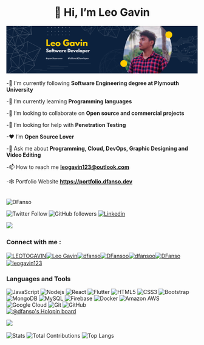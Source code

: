 <h1 align="center">👋 Hi, I’m Leo Gavin</h1>

![Banner](https://github.com/DFanso/DFanso/blob/main/BannerNew.png)


-🔭 I'm currently following **Software Engineering degree at Plymouth University**

-🌱 I’m currently learning **Programming languages**

-👯 I’m looking to collaborate on **Open source and commercial projects**

-🤝 I’m looking for help with **Penetration Testing**

-❤ I’m **Open Source Lover**

-💬 Ask me about **Programming, Cloud, DevOps, Graphic Designing and Video Editing**

-📫 How to reach me **leogavin123@outlook.com**

-🕸️ Portfolio Website **https://portfolio.dfanso.dev**
  </br>
  </br>
  <p align="left"> <img src="https://komarev.com/ghpvc/?username=DFanso&color=brightgreen" alt="DFanso" /> </p>
  
![Twitter Follow](https://img.shields.io/twitter/follow/dfansoo)
![GitHub followers](https://img.shields.io/github/followers/DFanso?logo=GitHub&style=for-the-badge)
[![Linkedin](https://img.shields.io/badge/-CONNECT-blue?style=for-the-badge&logo=Linkedin&link=https://www.linkedin.com/in/leo-gavin-8841ba18b/)](https://www.linkedin.com/in/leo-gavin-8841ba18b/)

<a href="https://www.youtube.com/watch?v=dQw4w9WgXcQ"><img src="https://user-images.githubusercontent.com/73097560/115834477-dbab4500-a447-11eb-908a-139a6edaec5c.gif"></a>

### Connect with me :

<a href="https://twitter.com/LEOTOGAVIN" target="blank"><img align="center" src="https://raw.githubusercontent.com/rahuldkjain/github-profile-readme-generator/master/src/images/icons/Social/twitter.svg" alt="LEOTOGAVIN" height="30" width="40" /></a><a href="https://www.linkedin.com/in/leo-gavin-8841ba18b/" target="blank"><img align="center" src="https://raw.githubusercontent.com/rahuldkjain/github-profile-readme-generator/master/src/images/icons/Social/linked-in-alt.svg" alt="Leo Gavin" height="30" width="40" /></a><a href="https://stackoverflow.com/users/14575719/dfanso" target="blank"><img align="center" src="https://raw.githubusercontent.com/rahuldkjain/github-profile-readme-generator/master/src/images/icons/Social/stack-overflow.svg" alt="dfanso" height="30" width="40" /></a><a href="https://www.facebook.com/DFansoo/" target="blank"><img align="center" src="https://raw.githubusercontent.com/rahuldkjain/github-profile-readme-generator/master/src/images/icons/Social/facebook.svg" alt="DFansoo" height="30" width="40" /></a><a href="https://www.instagram.com/dfansoo/" target="blank"><img align="center" src="https://raw.githubusercontent.com/rahuldkjain/github-profile-readme-generator/master/src/images/icons/Social/instagram.svg" alt="dfansoo" height="30" width="40" /></a><a href="https://medium.com/@DFanso" target="blank"><img align="center" src="https://raw.githubusercontent.com/rahuldkjain/github-profile-readme-generator/master/src/images/icons/Social/medium.svg" alt="DFanso" height="30" width="40" /></a><a href="https://www.hackerrank.com/leogavin123" target="blank"><img align="center" src="https://raw.githubusercontent.com/rahuldkjain/github-profile-readme-generator/master/src/images/icons/Social/hackerrank.svg" alt="leogavin123" height="30" width="40" /></a></p>


### Languages and Tools

![JavaScript](https://img.shields.io/badge/-JavaScript-black?style=flat-square&logo=javascript)
![Nodejs](https://img.shields.io/badge/-Nodejs-black?style=flat-square&logo=Node.js)
![React](https://img.shields.io/badge/-React-black?style=flat-square&logo=react)
![Flutter](https://img.shields.io/badge/-Flutter-02569B?style=flat-square&logo=flutter)
![HTML5](https://img.shields.io/badge/-HTML5-E34F26?style=flat-square&logo=html5&logoColor=white)
![CSS3](https://img.shields.io/badge/-CSS3-1572B6?style=flat-square&logo=css3)
![Bootstrap](https://img.shields.io/badge/-Bootstrap-563D7C?style=flat-square&logo=bootstrap)
![MongoDB](https://img.shields.io/badge/-MongoDB-black?style=flat-square&logo=mongodb)
![MySQL](https://img.shields.io/badge/-MySQL-black?style=flat-square&logo=mysql)
![Firebase](https://img.shields.io/badge/Firebase-007ACC?style=flat-square&logo=firebase)
![Docker](https://img.shields.io/badge/-Docker-black?style=flat-square&logo=docker)
![Amazon AWS](https://img.shields.io/badge/Amazon%20AWS-232F3E?style=flat-square&logo=amazon-aws)
![Google Cloud](https://img.shields.io/badge/Google%20Cloud-black?style=flat-square&logo=google-cloud)
![Git](https://img.shields.io/badge/-Git-black?style=flat-square&logo=git)
![GitHub](https://img.shields.io/badge/-GitHub-181717?style=flat-square&logo=github)
<br />
[![@dfanso's Holopin board](https://holopin.me/dfanso)](https://holopin.io/@dfanso)

<a href="https://www.youtube.com/watch?v=dQw4w9WgXcQ"><img src="https://user-images.githubusercontent.com/73097560/115834477-dbab4500-a447-11eb-908a-139a6edaec5c.gif"></a>


![Stats](https://github-readme-stats-sigma-five.vercel.app//api?username=DFanso&show_icons=true&theme=tokyonight)
![Total Contributions](https://github-readme-streak-stats.herokuapp.com/?user=DFanso&show_icons=true&theme=tokyonight)
![Top Langs](https://github-readme-stats.vercel.app//api/top-langs/?username=DFanso&layout=compact&langs_count=8&theme=tokyonight)

